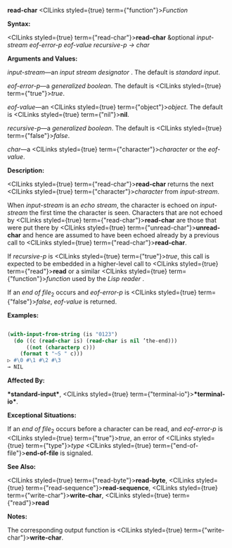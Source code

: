 **read-char** <ClLinks styled={true} term={"function"}><i>Function</i></ClLinks> 



**Syntax:** 



<ClLinks styled={true} term={"read-char"}><b>read-char</b></ClLinks> &amp;optional *input-stream eof-error-p eof-value recursive-p → char* 



**Arguments and Values:** 



*input-stream*—an *input stream designator* . The default is *standard input*. 



*eof-error-p*—a *generalized boolean*. The default is <ClLinks styled={true} term={"true"}><i>true</i></ClLinks>. 



*eof-value*—an <ClLinks styled={true} term={"object"}><i>object</i></ClLinks>. The default is <ClLinks styled={true} term={"nil"}><b>nil</b></ClLinks>. 



*recursive-p*—a *generalized boolean*. The default is <ClLinks styled={true} term={"false"}><i>false</i></ClLinks>. 



*char*—a <ClLinks styled={true} term={"character"}><i>character</i></ClLinks> or the *eof-value*. 



**Description:** 



<ClLinks styled={true} term={"read-char"}><b>read-char</b></ClLinks> returns the next <ClLinks styled={true} term={"character"}><i>character</i></ClLinks> from *input-stream*. 



When *input-stream* is an *echo stream*, the character is echoed on *input-stream* the first time the character is seen. Characters that are not echoed by <ClLinks styled={true} term={"read-char"}><b>read-char</b></ClLinks> are those that were put there by <ClLinks styled={true} term={"unread-char"}><b>unread-char</b></ClLinks> and hence are assumed to have been echoed already by a previous call to <ClLinks styled={true} term={"read-char"}><b>read-char</b></ClLinks>. 



If *recursive-p* is <ClLinks styled={true} term={"true"}><i>true</i></ClLinks>, this call is expected to be embedded in a higher-level call to <ClLinks styled={true} term={"read"}><b>read</b></ClLinks> or a similar <ClLinks styled={true} term={"function"}><i>function</i></ClLinks> used by the *Lisp reader* . 



If an *end of file*<sub>2</sub> occurs and *eof-error-p* is <ClLinks styled={true} term={"false"}><i>false</i></ClLinks>, *eof-value* is returned. 







 



 



**Examples:**
```lisp

(with-input-from-string (is "0123") 
  (do ((c (read-char is) (read-char is nil ’the-end))) 
      ((not (characterp c))) 
    (format t "~S " c))) 
▷ #\0 #\1 #\2 #\3 
→ NIL 

```
**Affected By:** 



**\*standard-input\***, <ClLinks styled={true} term={"terminal-io"}><b>\*terminal-io\*</b></ClLinks>. 



**Exceptional Situations:** 



If an *end of file*<sub>2</sub> occurs before a character can be read, and *eof-error-p* is <ClLinks styled={true} term={"true"}><i>true</i></ClLinks>, an error of <ClLinks styled={true} term={"type"}><i>type</i></ClLinks> <ClLinks styled={true} term={"end-of-file"}><b>end-of-file</b></ClLinks> is signaled. 



**See Also:** 



<ClLinks styled={true} term={"read-byte"}><b>read-byte</b></ClLinks>, <ClLinks styled={true} term={"read-sequence"}><b>read-sequence</b></ClLinks>, <ClLinks styled={true} term={"write-char"}><b>write-char</b></ClLinks>, <ClLinks styled={true} term={"read"}><b>read</b></ClLinks> 



**Notes:** 



The corresponding output function is <ClLinks styled={true} term={"write-char"}><b>write-char</b></ClLinks>. 



